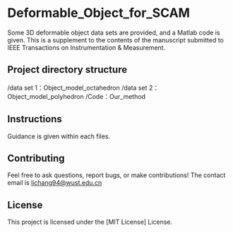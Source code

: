 # Deformable_Object_for_SCAM

Some 3D deformable object data sets are provided, and a Matlab code is given.
This is a supplement to the contents of the manuscript submitted to IEEE Transactions on Instrumentation & Measurement.

## Project directory structure

/data set 1：Object_model_octahedron
/data set 2：Object_model_polyhedron
/Code：Our_method

## Instructions

Guidance is given within each files.

## Contributing

Feel free to ask questions, report bugs, or make contributions!
The contact email is lichang94@wust.edu.cn

## License
This project is licensed under the [MIT License] License.
